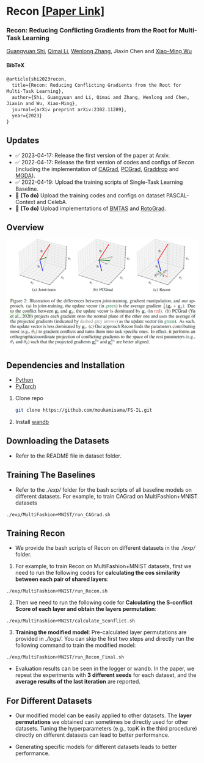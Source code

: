  # Recon [[Paper Link]](https://arxiv.org/abs/2302.11289)

### Recon: Reducing Conflicting Gradients from the Root for Multi-Task Learning
[Guangyuan Shi](https://scholar.google.com/citations?user=fL_osukAAAAJ&hl=en), [Qimai Li](https://scholar.google.com/citations?user=i6yDLl8AAAAJ&hl=en&oi=sra), [Wenlong Zhang](https://scholar.google.com/citations?user=UnMImiUAAAAJ&hl=en&oi=sra), Jiaxin Chen and [Xiao-Ming Wu](https://www4.comp.polyu.edu.hk/~csxmwu/)

#### BibTeX
    @article{shi2023recon,
      title={Recon: Reducing Conflicting Gradients from the Root for Multi-Task Learning},
      author={Shi, Guangyuan and Li, Qimai and Zhang, Wenlong and Chen, Jiaxin and Wu, Xiao-Ming},
      journal={arXiv preprint arXiv:2302.11289},
      year={2023}
    }

## Updates
- ✅ 2023-04-17: Release the first version of the paper at Arxiv.
- ✅ 2022-04-17: Release the first version of codes and configs of Recon (including the implementation of [CAGrad](https://proceedings.neurips.cc/paper/2021/file/9d27fdf2477ffbff837d73ef7ae23db9-Paper.pdf), [PCGrad](https://proceedings.neurips.cc/paper/2020/file/3fe78a8acf5fda99de95303940a2420c-Paper.pdf), [Graddrop](https://proceedings.neurips.cc/paper/2020/file/16002f7a455a94aa4e91cc34ebdb9f2d-Paper.pdf) and [MGDA](https://proceedings.neurips.cc/paper/2018/file/432aca3a1e345e339f35a30c8f65edce-Paper.pdf)).
- ✅ 2022-04-19: Upload the training scripts of Single-Task Learning Baseline.
- 🚧 **(To do)** Upload the training codes and configs on dataset PASCAL-Context and CelebA.
- 🚧 **(To do)** Upload implementations of [BMTAS](https://arxiv.org/pdf/2008.10292.pdf) and [RotoGrad](https://arxiv.org/pdf/2103.02631.pdf).

## Overview
<img src="https://raw.githubusercontent.com/moukamisama/Recon/master/overview.png" width="600"/>

## Dependencies and Installation
- [Python](https://www.python.org/downloads/)
- [PyTorch](https://pytorch.org/)

1. Clone repo

    ```bash
    git clone https://github.com/moukamisama/FS-IL.git
    ```

2. Install [wandb](https://docs.wandb.com/quickstart) 

## Downloading the Datasets
- Refer to the README file in dataset folder.

## Training The Baselines
- Refer to the *./exp/* folder for the bash scripts of all baseline models on different datasets.
 For example, to train CAGrad on MultiFashion+MNIST datasets
```
./exp/MultiFashion+MNIST/run_CAGrad.sh
```

## Training Recon
- We provide the bash scripts of Recon on different datasets in the *./exp/* folder.
1. For example, to train Recon on MultiFashion+MNIST datasets, first we need to run the following codes for **calculating the cos similarity between each pair of shared layers**:
```
./exp/MultiFashion+MNIST/run_Recon.sh
```
2. Then we need to run the following code for **Calculating the S-conflict Score of each layer and obtain the layers permutation**:
```
./exp/MultiFashion+MNIST/calculate_Sconflict.sh
```
3. **Training the modified model**: Pre-calculated layer permutations are provided in *./logs/*. You can skip the first two steps and directly run the following command to train the modified model:
```
./exp/MultiFashion+MNIST/run_Recon_Final.sh 
```

- Evaluation results can be seen in the logger or wandb. In the paper, we repeat the experiments with **3 different seeds** for each dataset, and the **average results of the last iteration** are reported.

## For Different Datasets
- Our modified model can be easily applied to other datasets. The **layer permutations** we obtained can sometimes be directly used for other datasets. Tuning the hyperparameters (e.g., topK in the third procedure) directly on different datasets can lead to better performance.

- Generating specific models for different datasets leads to better performance.